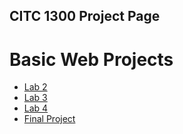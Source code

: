 ## CITC 1300 Project Page

<h1>Basic Web Projects</h1>

<ul>
  <li><a href="lab2/index.html" target="_blank">Lab 2</a></li>
  <li><a href="lab3/index.html" target="_blank">Lab 3</a></li>
  <li><a href="lab4/index.html" target="_blank">Lab 4</a></li>
  <li><a href="final_project/index.html" target="_blank">Final Project</a></li>
</ul>
